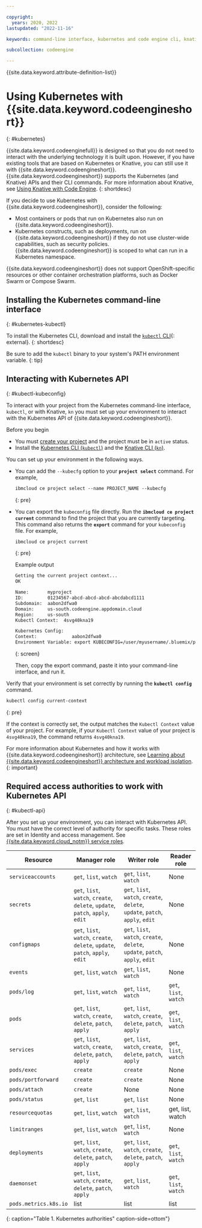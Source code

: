 ```yaml
---

copyright:
  years: 2020, 2022
lastupdated: "2022-11-16"

keywords: command-line interface, kubernetes and code engine cli, knative and code engine cli, kubectl and code engine cli, kubernetes, knative

subcollection: codeengine

---
```


{{site.data.keyword.attribute-definition-list}}

# Using Kubernetes with {{site.data.keyword.codeengineshort}} 
{: #kubernetes}

{{site.data.keyword.codeenginefull}} is designed so that you do not need to interact with the underlying technology it is built upon. However, if you have existing tools that are based on Kubernetes or Knative, you can still use it with {{site.data.keyword.codeengineshort}}. {{site.data.keyword.codeengineshort}} supports the Kubernetes (and Knative) APIs and their CLI commands. For more information about Knative, see [Using Knative with Code Engine](/docs/codeengine?topic=codeengine-knative).
{: shortdesc}

If you decide to use Kubernetes with {{site.data.keyword.codeengineshort}}, consider the following:

* Most containers or pods that run on Kubernetes also run on {{site.data.keyword.codeengineshort}}.
* Kubernetes constructs, such as deployments, run on {{site.data.keyword.codeengineshort}} if they do not use cluster-wide capabilities, such as security policies. {{site.data.keyword.codeengineshort}} is scoped to what can run in a Kubernetes namespace.

{{site.data.keyword.codeengineshort}} does not support OpenShift-specific resources or other container orchestration platforms, such as Docker Swarm or Compose Swarm.


## Installing the Kubernetes command-line interface
{: #kubernetes-kubectl} 

To install the Kubernetes CLI, download and install the [`kubectl` CLI](https://kubernetes.io/docs/tasks/tools/install-kubectl/){: external}.
{: shortdesc}

Be sure to add the `kubectl` binary to your system's PATH environment variable. 
{: tip}

## Interacting with Kubernetes API
{: #kubectl-kubeconfig}


To interact with your project from the Kubernetes command-line interface, `kubectl`, or with Knative, `kn` you must set up your environment to interact with the Kubernetes API of {{site.data.keyword.codeengineshort}}.

Before you begin

- You must [create your project](/docs/codeengine?topic=codeengine-manage-project#create-a-project) and the project must be in `active` status.
- Install the [Kubernetes CLI (`kubectl`)](#knative-kubectl) and the [Knative CLI (`kn`)](#knative-kubectl).

You can set up your environment in the following ways. 

- You can add the `--kubecfg` option to your **`project select`** command. For example, 

    ```txt
    ibmcloud ce project select --name PROJECT_NAME --kubecfg
    ```
    {: pre}

- You can export the `kubeconfig` file directly. Run the **`ibmcloud ce project current`** command to find the project that you are currently targeting. This command also returns the **`export`** command for your `kubeconfig` file. For example,

    ```txt
    ibmcloud ce project current
    ```
    {: pre}

    Example output

    ```txt
    Getting the current project context...
    OK

    Name:       myproject
    ID:         01234567-abcd-abcd-abcd-abcdabcd1111
    Subdomain:  aabon2dfwa0
    Domain:     us-south.codeengine.appdomain.cloud
    Region:     us-south
    Kubectl Context:  4svg40kna19

    Kubernetes Config:
    Context:             aabon2dfwa0
    Environment Variable: export KUBECONFIG=/user/myusername/.bluemix/plugins/code-engine/myproject-01234567-abcd-abcd-abcd-abcdabcd1111.yaml
    ```
    {: screen}

    Then, copy the export command, paste it into your command-line interface, and run it.

Verify that your environment is set correctly by running the **`kubectl config`** command.

```txt
kubectl config current-context
```
{: pre}

If the context is correctly set, the output matches the `Kubectl Context` value of your project. For example, if your `Kubectl Context` value of your project is `4svg40kna19`, the command returns `4svg40kna19`.

For more information about Kubernetes and how it works with {{site.data.keyword.codeengineshort}} architecture, see [Learning about {{site.data.keyword.codeengineshort}} architecture and workload isolation](/docs/codeengine?topic=codeengine-architecture).
{: important}
  
## Required access authorities to work with Kubernetes API
{: #kubectl-api}

After you set up your environment, you can interact with Kubernetes API. You must have the correct level of authority for specific tasks. These roles are set in Identity and access management. See [{{site.data.keyword.cloud_notm}} service roles](/docs/codeengine?topic=codeengine-iam#service).

| Resource |  Manager role | Writer role | Reader role |
| --------- | -------------- | ------------ | ------------ |
| `serviceaccounts` | `get`, `list`, `watch` | `get`, `list`, `watch` | None |
| `secrets` | `get`, `list`, `watch`, `create`, `delete`, `update`, `patch`, `apply`, `edit` | `get`, `list`, `watch`, `create`, `delete`, `update`, `patch`, `apply`, `edit` | None |
| `configmaps` | `get`, `list`, `watch`, `create`, `delete`, `update`, `patch`, `apply`, `edit` | `get`, `list`, `watch`, `create`, `delete`, `update`, `patch`, `apply`, `edit` | None |
| `events` | `get`, `list`, `watch` | `get`, `list`, `watch` | None |
| `pods/log` | `get`, `list`, `watch` | `get`, `list`, `watch` | `get`, `list`, `watch` |
| `pods` | `get`, `list`, `watch`, `create`, `delete`, `patch`, `apply` | `get`, `list`, `watch`, `create`, `delete`, `patch`, `apply` | `get`, `list`, `watch` |
| `services` | `get`, `list`, `watch`, `create`, `delete`, `patch`, `apply` | `get`, `list`, `watch`, `create`, `delete`, `patch`, `apply` | `get`, `list`, `watch` |
| `pods/exec` | `create` | `create` | None |
| `pods/portforward` | `create` | `create` | None |
| `pods/attach` | `create` | None | None |
| `pods/status` | `get`, `list` | `get`, `list` | None |
| `resourcequotas` | `get`, `list`, `watch` | `get`, `list`, `watch` | get, list, watch |
| `limitranges` | `get`, `list`, `watch` | `get`, `list`, `watch` | None |
| `deployments` | `get`, `list`, `watch`, `create`, `delete`, `patch`, `apply` | `get`, `list`, `watch`, `create`, `delete`, `patch`, `apply` | `get`, `list`, `watch` |
| `daemonset` | `get`, `list`, `watch`, `create`, `delete`, `patch`, `apply` | `get`, `list`, `watch` | `get`, `list`, `watch` |
| `pods.metrics.k8s.io` | list | list | list |
{: caption="Table 1. Kubernetes authorities" caption-side=ottom"}

